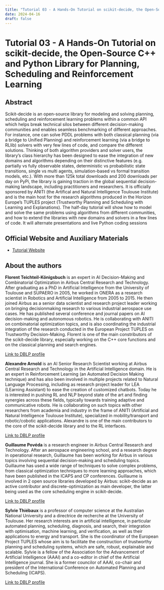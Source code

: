 ```yaml
---
title: "Tutorial 03 - A Hands-On Tutorial on scikit-decide, the Open-Source C++ and Python Library for Planning, Scheduling and Reinforcement Learning"
date: 2024-04-16
draft: false
---
```


# Tutorial 03 - A Hands-On Tutorial on scikit-decide, the Open-Source C++ and Python Library for Planning, Scheduling and Reinforcement Learning 

## Abstract

Scikit-decide is an open-source library for modeling and solving planning, scheduling and
reinforcement learning problems within a common API which helps break technical silos between different
decision-making communities and enables seamless benchmarking of different approaches. For instance,
one can solve PDDL problems with both classical planning (via a bridge to Unified Planning) and reinforcement
learning (via a bridge to RLlib) solvers with very few lines of code, and compare the different
solutions. Thinking of both algorithm providers and solver users, the library’s class hierarchy has been
designed to ease the integration of new domains and algorithms depending on their distinctive features
(e.g. partially vs fully observable states, deterministic vs probabilistic state transitions, single vs multi
agents, simulation-based vs formal transition models, etc.). With more than 125k total downloads and
200 downloads per day on PyPi, the library is gaining traction in the global sequential decision-making
landscape, including practitioners and researchers. It is officially sponsored by ANITI (the Artifical and
Natural Intelligence Toulouse Institute) and is the main host for the research algorithms produced in the
Horizon Europe’s TUPLES project (Trustworthy Planning and Scheduling with Learning and Explanations).
The half-day tutorial will show how to model and solve the same problems using algorithms from
different communities, and how to extend the libraries with new domains and solvers in a few lines of
code. It will alternate presentations and live Python coding sessions

## Official Website and Auxiliary Materials

- [Tutorial Website](xxxx)

## About the authors

**Florent Teichteil-K&ouml;nigsbuch** is an expert in AI Decision-Making and Combinatorial Optimization
in Airbus Central Research and Technology. After graduating as a PhD in Artificial
Intelligence from the University of Toulouse and SUPAERO in 2005, he worked in ONERA as
a research scientist in Robotics and Artificial Intelligence from 2005 to 2015. He then joined
Airbus as a senior data scientist and research project leader working on bringing decisionmaking
research to various industrial aerospace use cases. He has published several conference
and journal papers on AI decision-making and autonomous robotics. He is collaborating with
ANITI on combinatorial optimization topics, and is also coordinating the industrial integration
of the research conducted in the European Project TUPLES on Trustworthy Decision-Making.
Florent is one of the main constributors of the scikit-decide library, especially working on the
C++ core functions and on the classical planning and search engines.

[Link to DBLP profile](https://dblp.org/pid/70/1418.html)

**Alexandre Arnold** is an AI Senior Research Scientist working at Airbus Central Research
and Technology in the Artificial Intelligence domain. He is an expert in Reinforcement Learning
(an Automated Decision Making technique) and has also been involved in multiple projects
related to Natural Language Processing, including as research project leader for LEA (LEarning
Assistant) to ease the creation of customized chatbots. Today he is interested in pushing
RL and NLP beyond state of the art and finding synergies across these fields, typically towards
training adaptive and communicative robots. He is collaborating on such topics with other
researchers from academia and industry in the frame of ANITI (Artificial and Natural Intelligence
Toulouse Institute), specialized in mobility/transport and robotic/cobotic applications.
Alexandre is one of the main contributors to the core of the scikit-decide library and to the
RL interfaces.

[Link to DBLP profile](https://dblp.org/pid/137/8257.html)

**Guillaume Pov&eacute;da** is a research engineer in Airbus Central Research and Technology. After
an aerospace engineering school, and a research degree in operational research, Guillaume has
been working for Airbus in various topics involving sequential decision-making and scheduling
topics. Guillaume has used a wide range of techniques to solve complex problems, from classical
optimization techniques to more learning approaches, which have been published in the ICAPS
and CP conferences. Guillaume is involved in 2 open source libraries developed by Airbus:
scikit-decide as an active contributor and discrete-optimization as main developer, the latter
being used as the core scheduling engine in scikit-decide.

[Link to DBLP profile](https://dblp.org/pid/244/0529.html)

**Sylvie Thi&eacute;baux** is a professor of computer science at the Australian National University
and a directrice de recherche at the University of Toulouse. Her research interests are in
artificial intelligence, in particular automated planning, scheduling, diagnosis, and search, their
integration with optimisation, machine learning, and verification, as well as their applications
to energy and transport. She is the coordinator of the European Project TUPLES whose aim
is to facilitate the construction of trustworthy planning and scheduling systems, which are safe,
robust, explainable and scalable. Sylvie is a fellow of the Association for the Advancement
of Artificial Intelligence (AAAI) and a co-editor in chief of the Artificial Intelligence journal.
She is a former councilor of AAAI, co-chair and president of the International Conference on
Automated Planning and Scheduling (ICAPS).

[Link to DBLP profile](https://dblp.org/pid/64/3102.html)
